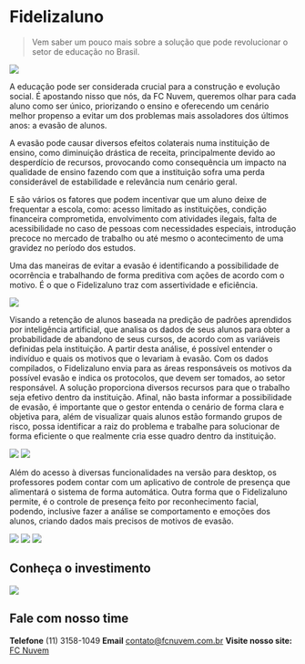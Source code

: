 # Fidelizaluno
> Vem saber um pouco mais sobre a solução que pode revolucionar o setor de educação no Brasil.

![](mockup.png)

A educação pode ser considerada crucial para a construção e evolução social. É apostando nisso que nós, da FC Nuvem, queremos olhar para cada aluno como ser único, priorizando o ensino e oferecendo um cenário melhor propenso a evitar um dos problemas mais assoladores dos últimos anos: a evasão de alunos.

A evasão pode causar diversos efeitos colaterais numa instituição de ensino, como diminuição drástica de receita, principalmente devido ao desperdício de recursos, provocando como consequência um impacto na qualidade de ensino fazendo com que a instituição sofra uma perda considerável de estabilidade e relevância num cenário geral.

E são vários os fatores que podem incentivar que um aluno deixe de frequentar a escola, como: acesso limitado as instituições, condição financeira comprometida, envolvimento com atividades ilegais, falta de acessibilidade no caso de pessoas com necessidades especiais, introdução precoce no mercado de trabalho ou até mesmo o acontecimento de uma gravidez no período dos estudos. 

Uma das maneiras de evitar a evasão é identificando a possibilidade de ocorrência e trabalhando de forma preditiva com ações de acordo com o motivo. É o que o Fidelizaluno traz com assertividade e eficiência.

![](dashboard.png)

Visando a retenção de alunos baseada na predição de padrões aprendidos por inteligência artificial, que analisa os dados de seus alunos para obter a probabilidade de abandono de seus cursos, de acordo com as variáveis definidas pela instituição. A partir desta análise, é possível entender o indivíduo e quais os motivos que o levariam à evasão. Com os dados compilados, o Fidelizaluno envia para as áreas responsáveis os motivos da possível evasão e indica os protocolos, que devem ser tomados, ao setor responsável. A solução proporciona diversos recursos para que o trabalho seja efetivo dentro da instituição. Afinal, não basta informar a possibilidade de evasão, é importante que o gestor entenda o cenário de forma clara e objetiva para, além de visualizar quais alunos estão formando grupos de risco, possa identificar a raiz do problema e trabalhe para solucionar de forma eficiente o que realmente cria esse quadro dentro da instituição.


![](alertas.png) ![](fidelizabot.png)

Além do acesso à diversas funcionalidades na versão para desktop, os professores podem contar com um aplicativo de controle de presença que alimentará o sistema de forma automática. Outra forma que o Fidelizaluno permite, é o controle de presença feito por reconhecimento facial, podendo, inclusive fazer a análise se comportamento e emoções dos alunos, criando dados mais precisos de motivos de evasão.

![](mobile.png) ![](mobile2.png) ![](mobile3.png)

## Conheça o investimento

![](investimento.png)

## Fale com nosso time

**Telefone** (11) 3158-1049
**Email** contato@fcnuvem.com.br
**Visite nosso site:** [FC Nuvem](https://www.fcnuvem.com.br/)
